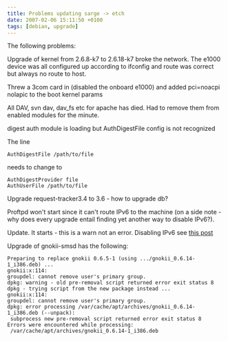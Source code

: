 ```yaml
---
title: Problems updating sarge -> etch
date: 2007-02-06 15:11:50 +0100
tags: [debian, upgrade]
---
```


The following problems:

Upgrade of kernel from 2.6.8-k7 to 2.6.18-k7 broke the network. The e1000 device was all configured up according to ifconfig and route was correct but always no route to host.

Threw a 3com card in (disabled the onboard e1000) and added pci=noacpi nolapic to the boot kernel params

All DAV, svn dav, dav_fs etc for apache has died. Had to remove them from enabled modules for the minute.

digest auth module is loading but AuthDigestFile config is not recognized

The line

    AuthDigestFile /path/to/file

needs to change to

    AuthDigestProvider file
    AuthUserFile /path/to/file

Upgrade request-tracker3.4 to 3.6 - how to upgrade db?

Proftpd won't start since it can't route IPv6 to the machine (on a side note - why does every upgrade entail finding yet another way to disable IPv6?).

Update. It starts - this is a warn not an error. Disabling IPv6 see [this post](/2005/03/17/Disable_IPv6_in_a_2_6_kernel/)

Upgrade of gnokii-smsd has the following:

    Preparing to replace gnokii 0.6.5-1 (using .../gnokii_0.6.14-1_i386.deb) ...
    gnokii:x:114:
    groupdel: cannot remove user's primary group.
    dpkg: warning - old pre-removal script returned error exit status 8
    dpkg - trying script from the new package instead ...
    gnokii:x:114:
    groupdel: cannot remove user's primary group.
    dpkg: error processing /var/cache/apt/archives/gnokii_0.6.14-1_i386.deb (--unpack):
     subprocess new pre-removal script returned error exit status 8
    Errors were encountered while processing:
     /var/cache/apt/archives/gnokii_0.6.14-1_i386.deb
